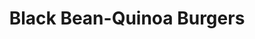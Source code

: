 ---
title: Black Bean-Quinoa Burgers
source: Vegetarian Times
source_url: http://www.vegetariantimes.com/recipes/11676
yield: Serves 8
active_time: 
total_time: 
tags: 
  - american
  - veg
image: /uploads/blackBeanQuinoaBurgers.jpg
ingredients: |-
  * 1/2 cup quinoa 
  * 1 small onion, finely chopped (1 cup) 
  * 6 oil-packed sun-dried tomatoes, drained and finely chopped (1/4 cup) 
  * 1 1/2 cups cooked black beans, or 1 15-oz. can black beans, rinsed and drained, divided 
  * 2 cloves garlic, minced (2 tsp.) 
  * 2 tsp. dried steak seasoning 
  * 8 whole-grain hamburger buns 
instructions: |-
  * Stir together quinoa and 1 1/2 cups water in small saucepan, and season with salt, if desired. Bring to a boil. Cover, reduce heat to medium-low, and simmer 20 minutes, or until all liquid is absorbed. (You should have 1 1/2 cups cooked quinoa.) 
  * Meanwhile, place onion and sun-dried tomatoes in medium nonstick skillet, and cook over medium heat. (The oil left on the tomatoes should be enough to sauté the onion.) Cook 3 to 4 minutes, or until onion has softened. Stir in 3/4 cup black beans, garlic, steak seasoning, and 11/2 cups water. Simmer 9 to 11 minutes, or until most of liquid has evaporated. 
  * Transfer bean-onion mixture to food processor, add 3/4 cup cooked quinoa, and process until smooth. Transfer to bowl, and stir in remaining 3/4 cup quinoa and remaining 3/4 cup black beans. Season with salt and pepper, if desired, and cool. 
  * Preheat oven to 350°F, and generously coat baking sheet with cooking spray. Shape bean mixture into 8 patties (1/2 cup each), and place on prepared baking sheet. Bake 20 minutes, or until patties are crisp on top. Flip patties with spatula, and bake 10 minutes more, or until both sides are crisp and brown. Serve on buns. 
---